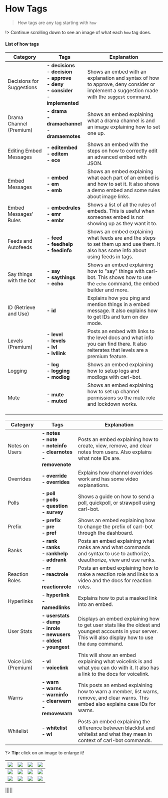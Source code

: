 # How Tags

>How tags are any tag starting with `how`

!> Continue scrolling down to see an image of what each `how` tag does.


#### List of how tags

<div align="center">

<div id="one" align="center">


|Category| Tags | Explanation |
|--|--|--|
| Decisions for Suggestions | **- decisions<br>- decision<br>- approve<br>- deny<br>- consider<br>- implemented** | Shows an embed with an explanation and syntax of how to approve, deny consider or implement a suggestion made with the `suggest` command.
| Drama Channel (Premium) | **- drama<br>- dramachannel<br>- dramaemotes** | Shows an embed explaining what a drama channel is and an image explaining how to set one up.
| Editing Embed Messages | **- editembed<br>- editem<br>- ece** | Shows an embed with the steps on how to correctly edit an advanced embed with JSON.
| Embed Messages | **- embed<br>- em<br>- emb** | Shows an embed explaining what each part of an embed is and how to set it. It also shows a demo embed and some rules about image links.
| Embed Messages' Rules | **- embedrules<br>- emr<br>- embr** | Shows a list of all the rules of embeds. This is useful when someones embed is not showing up as they want it to.
| Feeds and Autofeeds | **- feed<br>- feedhelp<br>- feedinfo** | Shows an embed explaining what feeds are and the steps to set them up and use them. It also has some info about using feeds in tags.
| Say things with the bot | **- say<br>- saythings<br>- echo** | Shows an embed explaining how to "say" things with carl-bot. This shows how to use the `echo` command, the embed builder and more.
| ID (Retrieve and Use) | **- id** | Explains how you ping and mention things in a embed message. It also explains how to get IDs and turn on dev mode.
| Levels (Premium) | **- level<br>- levels<br>- lvl<br>- lvllink** | Posts an embed with links to the level docs and what info you can find there. It also reiterates that levels are a premium feature.
| Logging | **- log<br>- logging<br>- modlog** | Shows an embed explaining how to setup logs and modlogs with carl-bot.
| Mute | **- mute<br>- muted** | Shows an embed explaining how to set up channel permissions so the mute role and lockdown works.<br><br>

</div>

<div id="two" align="center">


|Category| Tags | Explanation |
|--|--|--|
| Notes on Users | **- notes<br>- note<br>- noteinfo<br>- clearnotes<br>- removenote** | Posts an embed explaining how to create, view, remove, and clear notes from users. Also explains what note IDs are.
| Overrides | **- override<br>- overrides** | Explains how channel overrides work and has some video explanations.
| Polls | **- poll<br>- polls<br>- question<br>- survey** | Shows a guide on how to send a poll, quickpoll, or strawpoll using carl-bot.
| Prefix | **- prefix<br>- pre<br>- pref** | Shows an embed explaining how to change the prefix of carl-bot through the dashboard.
| Ranks | **- rank<br>- ranks<br>- rankhelp<br>- addrank** | Posts an embed explaining what ranks are and what commands and syntax to use to authorize, deauthorize, view and use ranks.  
| Reaction Roles | **- rr<br>- reactrole<br>- reactionrole** | Posts an embed explaining how to make a reaction role and links to a video and the docs for reaction roles.
| Hyperlinks | **- hyperlink<br>- namedlinks** | Explains how to put a masked link into an embed.
| User Stats | **- userstats<br>- dump<br>- inrole<br>- newusers<br>- oldest<br>- youngest** | Displays an embed explaining how to get user stats like the oldest and youngest accounts in your server. This will also display how to use the `dump` command.
| Voice Link (Premium) | **- vl<br>- voicelink** | This will show an embed explaining what voicelink is and what you can do with it. It also has a link to the docs for voicelink.
| Warns | **- warn<br>- warns<br>- warninfo<br>- clearwarn<br>- removewarn** | This posts an embed explaining how to warn a member, list warns, remove, and clear warns. This embed also explains case IDs for warns.
| Whitelist | **- whitelist<br>- wl** | Posts an embed explaining the difference between blacklist and whitelist and what they mean in context of carl-bot commands.


</div>
</div>






?> **Tip:** click on an image to enlarge it!

|<img src="https://i.postimg.cc/CL26mYPD/Screenshot-2021-03-13-at-11-09-46-PM.png"/>|<img src="https://i.postimg.cc/3rSLxYH6/Screenshot-2021-03-13-at-11-12-03-PM.png"/>|<img src="https://i.postimg.cc/mgYRKjPb/image.png"/>|<img src="https://i.postimg.cc/4xP4mwsW/image.png"/>|
|:---:|:---:|:---:|:---:|
|<img src="https://i.postimg.cc/JnfM925z/image.png"/>|<img src="https://i.postimg.cc/6qCtwfML/image.png"/>|<img src="https://i.postimg.cc/bNjqg4v6/image.png"/>|<img src="https://i.postimg.cc/C5g9CT4k/image.png"/>|
|<img src="https://i.postimg.cc/v8rJYTQz/image.png"/>|<img src="https://i.postimg.cc/BQJdX3bG/image.png"/>|<img src="https://i.postimg.cc/CLJ982nn/image.png"/>|<img src="https://i.postimg.cc/XvBPT7H9/image.png"/>|



|<img src=""/>|<img src=""/>|<img src=""/>|<img src=""/>|


